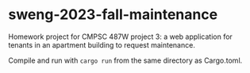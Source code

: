 # sweng-2023-fall-maintenance
Homework project for CMPSC 487W project 3: a web application for tenants in an apartment building to request maintenance.

Compile and run with `cargo run` from the same directory as Cargo.toml.
